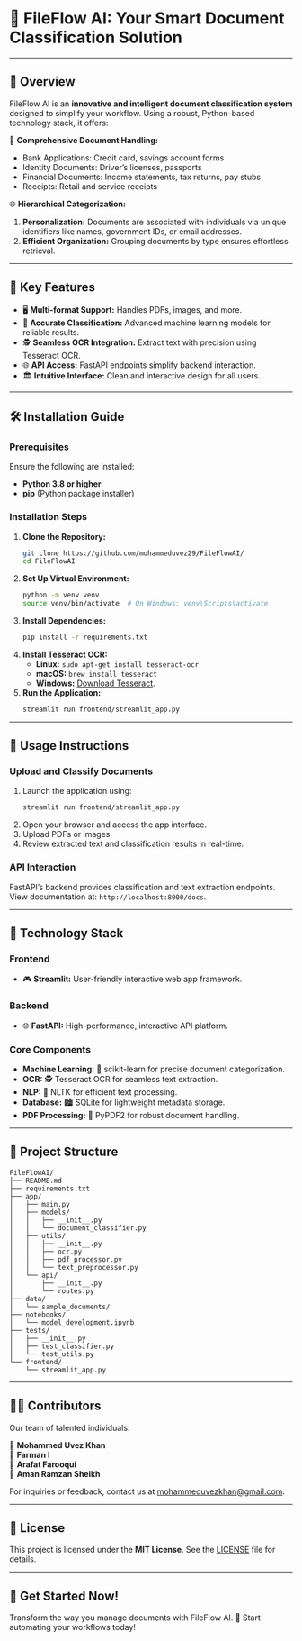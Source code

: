 # 🔬 FileFlow AI: Your Smart Document Classification Solution

---

## 🔧 Overview
FileFlow AI is an **innovative and intelligent document classification system** designed to simplify your workflow. Using a robust, Python-based technology stack, it offers:

🔑 **Comprehensive Document Handling:**
- Bank Applications: Credit card, savings account forms
- Identity Documents: Driver’s licenses, passports
- Financial Documents: Income statements, tax returns, pay stubs
- Receipts: Retail and service receipts

🌐 **Hierarchical Categorization:**
1. **Personalization:** Documents are associated with individuals via unique identifiers like names, government IDs, or email addresses.
2. **Efficient Organization:** Grouping documents by type ensures effortless retrieval.

---

## 🎯 Key Features
- 🖥️ **Multi-format Support:** Handles PDFs, images, and more.
- 🌟 **Accurate Classification:** Advanced machine learning models for reliable results.
- 🕵️ **Seamless OCR Integration:** Extract text with precision using Tesseract OCR.
- 🌐 **API Access:** FastAPI endpoints simplify backend interaction.
- 🏛️ **Intuitive Interface:** Clean and interactive design for all users.

---

## 🛠️ Installation Guide
### Prerequisites
Ensure the following are installed:
- **Python 3.8 or higher**
- **pip** (Python package installer)

### Installation Steps
1. **Clone the Repository:**
   ```bash
   git clone https://github.com/mohammeduvez29/FileFlowAI/
   cd FileFlowAI
   ```
2. **Set Up Virtual Environment:**
   ```bash
   python -m venv venv
   source venv/bin/activate  # On Windows: venv\Scripts\activate
   ```
3. **Install Dependencies:**
   ```bash
   pip install -r requirements.txt
   ```
4. **Install Tesseract OCR:**
   - **Linux:** `sudo apt-get install tesseract-ocr`
   - **macOS:** `brew install tesseract`
   - **Windows:** [Download Tesseract](https://github.com/tesseract-ocr/tesseract).
5. **Run the Application:**
   ```bash
   streamlit run frontend/streamlit_app.py
   ```

---

## 📘 Usage Instructions
### Upload and Classify Documents
1. Launch the application using:
   ```bash
   streamlit run frontend/streamlit_app.py
   ```
2. Open your browser and access the app interface.
3. Upload PDFs or images.
4. Review extracted text and classification results in real-time.

### API Interaction
FastAPI’s backend provides classification and text extraction endpoints. View documentation at:
`http://localhost:8000/docs`.

---

## 🤖 Technology Stack
### Frontend
- 🎮 **Streamlit:** User-friendly interactive web app framework.

### Backend
- 🌐 **FastAPI:** High-performance, interactive API platform.

### Core Components
- **Machine Learning:** 🧐 scikit-learn for precise document categorization.
- **OCR:** 🕵️ Tesseract OCR for seamless text extraction.
- **NLP:** 🎨 NLTK for efficient text processing.
- **Database:** 🏙 SQLite for lightweight metadata storage.
- **PDF Processing:** 🔖 PyPDF2 for robust document handling.

---

## 🔄 Project Structure
```
FileFlowAI/
├── README.md
├── requirements.txt
├── app/
│   ├── main.py
│   ├── models/
│   │   ├── __init__.py
│   │   └── document_classifier.py
│   ├── utils/
│   │   ├── __init__.py
│   │   ├── ocr.py
│   │   ├── pdf_processor.py
│   │   └── text_preprocessor.py
│   └── api/
│       ├── __init__.py
│       └── routes.py
├── data/
│   └── sample_documents/
├── notebooks/
│   └── model_development.ipynb
├── tests/
│   ├── __init__.py
│   ├── test_classifier.py
│   └── test_utils.py
└── frontend/
    └── streamlit_app.py
```

---

## 👨‍💼 Contributors
Our team of talented individuals:

💎 **Mohammed Uvez Khan**  
💎 **Farman I**  
💎 **Arafat Farooqui**  
💎 **Aman Ramzan Sheikh**  

For inquiries or feedback, contact us at [mohammeduvezkhan@gmail.com](mailto:mohammeduvezkhan@gmail.com).

---

## 📜 License
This project is licensed under the **MIT License**. See the [LICENSE](./LICENSE) file for details.

---

## 🎉 Get Started Now!
Transform the way you manage documents with FileFlow AI. 🚀 Start automating your workflows today!

